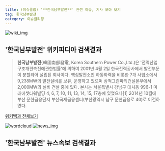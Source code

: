 ```yaml
---
title: (이슈클립) '**한국남부발전**' 관련 이슈, 기사 모아 보기
tag: 한국남부발전
category: 이슈클리핑
---
```

![wiki_img](https://user-images.githubusercontent.com/42597476/44503234-41136a80-a6d0-11e8-9071-6fc6418eafe4.png)
## **'**한국남부발전**'** 위키피디아 검색결과
>**한국남부발전**{韓國南部發電, Korea Southern Power Co.,Ltd.)은 '전력산업구조개편촉진에관한법률'에 의하여 2001년 4월 2일 한국전력공사에서 발전부문이 분할되어 설립된 회사이다. 핵심발전소인 하동화력을 비롯한 7개 사업소에서 9,238MW의 발전설비를 보유, 운영하고 있으며 삼척그린파워건설본부에서 2,000MW의 설비 건설 중에 있다. 본사는 서울특별시 강남구 대치동 996-1 미래에셋타워빌딩 4, 6, 7, 10, 11, 13, 14, 15, 17층에 있었으나[1] 2014년 10월에 부산 문현금융단지 부산국제금융센터(부산광역시 남구 문현금융로 40)로 이전하였다.

<a href="https://ko.wikipedia.org/wiki/한국남부발전" target="_blank">위키백과 전체보기</a>

![wordcloud](https://s3.ap-northeast-2.amazonaws.com/lyrics101-wordcloud/2018-10-05-1538675161.png)
![news_img](https://user-images.githubusercontent.com/42597476/44507050-1206f400-a6e4-11e8-8d98-7ffbfebb353f.png)
## **'**한국남부발전**'** 뉴스속보 검색결과

